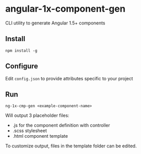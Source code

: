 # angular-1x-component-gen
CLI utility to generate Angular 1.5+ components

## Install
```
npm install -g
```

## Configure
Edit `config.json` to provide attributes specific to your project

## Run
```
ng-1x-cmp-gen <example-component-name>
```

Will output 3 placeholder files:
* .js for the component definition with controller
* .scss stylesheet
* .html component template

To customize output, files in the template folder can be edited.
